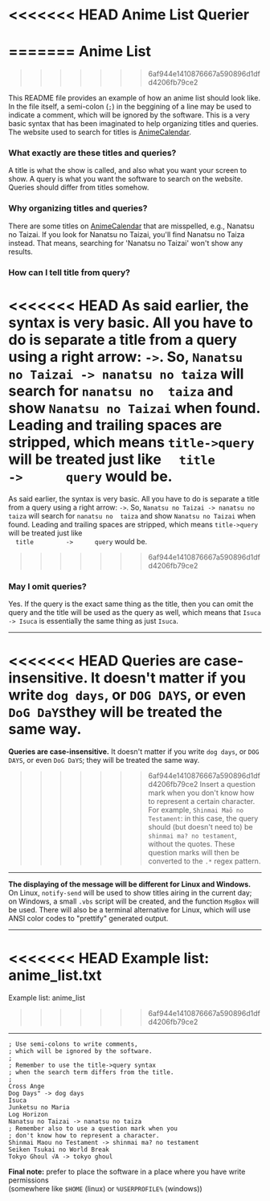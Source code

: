<<<<<<< HEAD
Anime List Querier
==================
=======
Anime List
==========
>>>>>>> 6af944e1410876667a590896d1dfd4206fb79ce2


This README file provides an example of how an anime list should look like. In the file itself, a semi-colon (`;`) in the beggining of a line may be used to indicate a comment, which will be ignored by the software. This is a very basic syntax that has been imaginated to help organizing titles and queries. The website used to search for titles is [AnimeCalendar](http://animecalendar.net/).

### What exactly are these titles and queries?
A title is what the show is called, and also what you want your screen to show. A query is what you want the software to search on the website. Queries should differ from titles somehow.

### Why organizing titles and queries?
There are some titles on [AnimeCalendar](http://animecalendar.net/) that are misspelled, e.g., Nanatsu no Taizai. If you look for Nanatsu no Taizai, you'll find Nanatsu no Taiza instead. That means, searching for 'Nanatsu no Taizai' won't show any results.

### How can I tell title from query?
<<<<<<< HEAD
As said earlier, the syntax is very basic. All you have to do is separate a title from a query using a right arrow: `->`. So, `Nanatsu no Taizai -> nanatsu no taiza` will search for `nanatsu no  taiza` and show `Nanatsu no Taizai` when found. Leading and trailing spaces are stripped, which means `title->query` will be treated just like `  title         ->      query` would be.
=======
As said earlier, the syntax is very basic. All you have to do is separate a title from a query using a right arrow: `->`. So, `Nanatsu no Taizai -> nanatsu no taiza` will search for `nanatsu no  taiza` and show `Nanatsu no Taizai` when found. Leading and trailing spaces are stripped, which means `title->query` will be treated just like  
`  title         ->      query` would be.
>>>>>>> 6af944e1410876667a590896d1dfd4206fb79ce2

### May I omit queries?
Yes. If the query is the exact same thing as the title, then you can omit the query and the title will be used as the query as well, which means that `Isuca -> Isuca` is essentially the same thing as just `Isuca`.

***

<<<<<<< HEAD
**Queries are case-insensitive.** It doesn't matter if you write `dog days`, or `DOG DAYS`, or even `DoG DaYS`they will be treated the same way.
=======
**Queries are case-insensitive.** It doesn't matter if you write `dog days`, or `DOG DAYS`, or even `DoG DaYS`; they will be treated the same way.
>>>>>>> 6af944e1410876667a590896d1dfd4206fb79ce2
Insert a question mark when you don't know how to represent a certain character. For example, `Shinmai Maō no Testament`: in this case, the query should (but doesn't need to) be `shinmai ma? no testament`, without the quotes. These question marks will then be converted to the `.*` regex pattern.

***

**The displaying of the message will be different for Linux and Windows.** On Linux, `notify-send` will be used to show titles airing in the current day; on Windows, a small `.vbs` script will be created, and the function `MsgBox` will be used. There will also be a terminal alternative for Linux, which will use ANSI color codes to "prettify" generated output.

***

<<<<<<< HEAD
Example list: anime_list.txt
=======
Example list: anime_list
>>>>>>> 6af944e1410876667a590896d1dfd4206fb79ce2
----------------------------

    ; Use semi-colons to write comments,
    ; which will be ignored by the software.
    ;
    ; Remember to use the title->query syntax
    ; when the search term differs from the title.
    ;
    Cross Ange
    Dog Days" -> dog days
    Isuca
    Junketsu no Maria
    Log Horizon
    Nanatsu no Taizai -> nanatsu no taiza
    ; Remember also to use a question mark when you
    ; don't know how to represent a character.
    Shinmai Maou no Testament -> shinmai ma? no testament
    Seiken Tsukai no World Break
    Tokyo Ghoul √A -> tokyo ghoul

**Final note:** prefer to place the software in a place where you have write permissions  
(somewhere like `$HOME` (linux) or `%USERPROFILE%` (windows))
